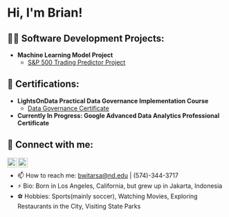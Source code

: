 <h1>Hi, I'm Brian! <br/>

<h2>👨‍💻 Software Development Projects:</h2>

- <b>Machine Learning Model Project</b>
  - [S&P 500 Trading Predictor Project](https://github.com/Brianwitarsa/Project-Portfolio)

<h2>📄 Certifications:</h2>

- <b>LightsOnData Practical Data Governance Implementation Course</b>
  - [Data Governance Certificate](https://github.com/Brianwitarsa/Brianwitarsa/blob/main/Data%20Governance%20Course%20Completion%20Certificate.pdf)
- <b>Currently In Progress: Google Advanced Data Analytics Professional Certificate</b>



<h2> 🤳 Connect with me:</h2>

[<img align="left" alt="BrianWitarsa | LinkedIn" width="22px" src="https://cdn.jsdelivr.net/npm/simple-icons@v3/icons/linkedin.svg" />][linkedin]
[<img align="left" alt="BrianWitarsa | Instagram" width="22px" src="https://cdn.jsdelivr.net/npm/simple-icons@v3/icons/instagram.svg" />][instagram]

[instagram]: https://www.instagram.com/brianwitarsa/
[linkedin]: https://linkedin.com/in/brian-witarsa
<br>

- 📫 How to reach me: bwitarsa@nd.edu | (574)-344-3717
- ⚡ Bio: Born in Los Angeles, California, but grew up in Jakarta, Indonesia
- ⚽️ Hobbies: Sports(mainly soccer), Watching Movies, Exploring Restaurants in the City, Visiting State Parks 
